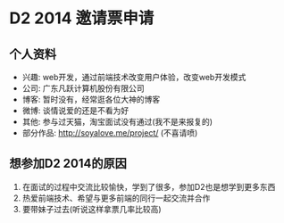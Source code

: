 # D2 2014 邀请票申请

## 个人资料

- 兴趣: web开发，通过前端技术改变用户体验，改变web开发模式
- 公司: 广东凡跃计算机股份有限公司
- 博客: 暂时没有，经常逛各位大神的博客
- 微博: 谈情说爱的还是不看为好
- 其他: 参与过天猫，淘宝面试没有通过(我不是来报复的)
- 部分作品: http://soyalove.me/project/             (不喜请喷)

## 想参加D2 2014的原因

 1. 在面试的过程中交流比较愉快，学到了很多，参加D2也是想学到更多东西
 2. 热爱前端技术、希望与更多前端的同行一起交流并合作
 3. 要带妹子过去(听说这样拿票几率比较高)
